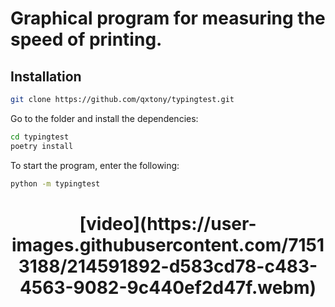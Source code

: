 # Graphical program for measuring the speed of printing.

## Installation

```bash
git clone https://github.com/qxtony/typingtest.git
```

Go to the folder and install the dependencies:

```bash
cd typingtest
poetry install
```

To start the program, enter the following:
```sh
python -m typingtest
```
<h1 align="center" name="name">[video](https://user-images.githubusercontent.com/71513188/214591892-d583cd78-c483-4563-9082-9c440ef2d47f.webm)</h1>

